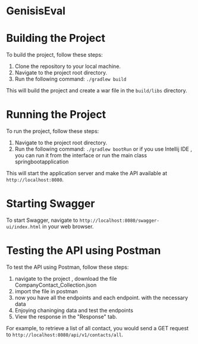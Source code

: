 # GenisisEval

# Building the Project

To build the project, follow these steps:

1. Clone the repository to your local machine.
2. Navigate to the project root directory.
3. Run the following command: `./gradlew build`

This will build the project and create a war file in the `build/libs` directory.

# Running the Project

To run the project, follow these steps:

1. Navigate to the project root directory.
2. Run the following command: `./gradlew bootRun` or if you use Intellij IDE , you can run it from the interface 
or run the main class springbootapplication


This will start the application server and make the API available at `http://localhost:8080`.


# Starting Swagger

To start Swagger, navigate to `http://localhost:8080/swagger-ui/index.html` in your web browser.


# Testing the API using Postman

To test the API using Postman, follow these steps:


1. navigate to the project , download the file CompanyContact_Collection.json
2. import the file in postman
3. now you have all the endpoints and each endpoint. with the necessary data
4. Enjoying chaninging data and test the endpoints 
5. View the response in the "Response" tab.

For example, to retrieve a list of all contact, you would send a GET request to `http://localhost:8080/api/v1/contacts/all`.


